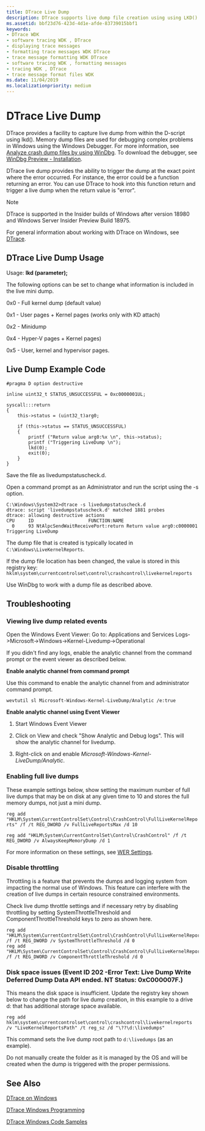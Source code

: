 ```yaml
---
title: DTrace Live Dump
description: DTrace supports live dump file creation using using LKD(). 
ms.assetid: bbf23d76-423d-4d1e-afde-83739015bbf1
keywords:
- DTrace WDK
- software tracing WDK , DTrace
- displaying trace messages
- formatting trace messages WDK DTrace
- trace message formatting WDK DTrace
- software tracing WDK , formatting messages
- tracing WDK , DTrace
- trace message format files WDK
ms.date: 11/04/2019
ms.localizationpriority: medium
---
```


# DTrace Live Dump

DTrace provides a facility to capture live dump from within the D-script using lkd(). Memory dump files are used for debugging complex problems in Windows using the Windows Debugger. For more information, see [Analyze crash dump files by using WinDbg](../debugger/crash-dump-files.md). To download the debugger, see [WinDbg Preview - Installation](../debugger/windbg-install-preview.md).

 DTrace live dump provides the ability to trigger the dump at the exact point where the error occurred. For instance, the error could be a function returning an error. You can use DTrace to hook into this function return and trigger a live dump when the return value is "error".

> [!NOTE]
> DTrace is supported in the Insider builds of Windows after version 18980 and Windows Server Insider Preview Build 18975.

For general information about working with DTrace on Windows, see [DTrace](dtrace.md).

## DTrace Live Dump Usage

Usage: **lkd (parameter);**

The following options can be set to change what information is included in the live mini dump.

0x0 - Full kernel dump (default value)

0x1 - User pages + Kernel pages (works only with KD attach)

0x2 - Minidump

0x4 - Hyper-V pages + Kernel pages)

0x5 - User, kernel and hypervisor pages.

## Live Dump Example Code

```dtrace
#pragma D option destructive

inline uint32_t STATUS_UNSUCCESSFUL = 0xc0000001UL;

syscall:::return
{ 
	this->status = (uint32_t)arg0;

	if (this->status == STATUS_UNSUCCESSFUL)
	{ 
		printf ("Return value arg0:%x \n", this->status);
		printf ("Triggering LiveDump \n");
		lkd(0);
		exit(0);
	}
}
```

Save the file as livedumpstatuscheck.d.

Open a command prompt as an Administrator and run the script using the -s option.

```dtrace
C:\Windows\System32>dtrace -s livedumpstatuscheck.d
dtrace: script 'livedumpstatuscheck.d' matched 1881 probes
dtrace: allowing destructive actions
CPU     ID                    FUNCTION:NAME
  0     93 NtAlpcSendWaitReceivePort:return Return value arg0:c0000001
Triggering LiveDump
```

The dump file that is created is typically located in `C:\Windows\LiveKernelReports`.

If the dump file location has been changed, the value is stored in this registry key: `hklm\system\currentcontrolset\control\crashcontrol\livekernelreports`

Use WinDbg to work with a dump file as described above.

## Troubleshooting

### Viewing live dump related events

Open the Windows Event Viewer: Go to: Applications and Services Logs->Microsoft->Windows->Kernel-Livedump->Operational

If you didn't find any logs, enable the analytic channel from the command prompt or the event viewer as described below.

**Enable  analytic channel from command prompt**

Use this command to enable the analytic channel from and administrator command prompt.

`wevtutil sl Microsoft-Windows-Kernel-LiveDump/Analytic /e:true`

**Enable  analytic channel using Event Viewer**

1. Start Windows Event Viewer

2. Click on View and check "Show Analytic and Debug logs". This will show the analytic channel for livedump.

3. Right-click on and enable *Microsoft-Windows-Kernel-LiveDump/Analytic*.

### Enabling full live dumps

These example settings below, show setting the maximum number of full live dumps that may be on disk at any given time to 10 and stores the full memory dumps, not just a mini dump.

`reg add "HKLM\System\CurrentControlSet\Control\CrashControl\FullLiveKernelReports" /f /t REG_DWORD /v FullLiveReportsMax /d 10`

`reg add "HKLM\System\CurrentControlSet\Control\CrashControl" /f /t REG_DWORD /v AlwaysKeepMemoryDump /d 1`

For more information on these settings, see [WER Settings](https://docs.microsoft.com/windows/win32/wer/wer-settings).

### Disable throttling

Throttling is a feature that prevents the dumps and logging system from impacting the normal use of Windows. This feature can interfere with the creation of live dumps in certain resource constrained environments.

Check live dump throttle settings and if necessary retry by disabling throttling by setting SystemThrottleThreshold and ComponentThrottleThreshold keys to zero as shown here.

```registry
reg add "HKLM\System\CurrentControlSet\Control\CrashControl\FullLiveKernelReports" /f /t REG_DWORD /v SystemThrottleThreshold /d 0
reg add "HKLM\System\CurrentControlSet\Control\CrashControl\FullLiveKernelReports" /f /t REG_DWORD /v ComponentThrottleThreshold /d 0
```

### Disk space issues (Event ID 202 -Error Text: Live Dump Write Deferred Dump Data API ended. NT Status: 0xC000007F.)

This means the disk space is insufficient. Update the registry key shown below to change the path for live dump creation, in this example to a drive d: that has additional storage space available.

`reg add hklm\system\currentcontrolset\control\crashcontrol\livekernelreports /v "LiveKernelReportsPath" /t reg_sz /d "\??\d:\livedumps"`

This command sets the live dump root path to `d:\livedumps` (as an example).

Do not manually create the folder as it is managed by the OS and will be created when the dump is triggered with the proper permissions.

## See Also

[DTrace on Windows](dtrace.md)

[DTrace Windows Programming](dtrace-programming.md)

[DTrace Windows Code Samples](dtrace-code-samples.md)
